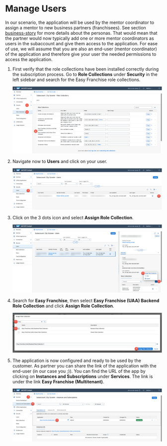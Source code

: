 # Manage Users

In our scenario, the application will be used by the mentor coordinator to assign a mentor to new business partners (franchisees). See section [business-story](/documentation/discover/business-story/README.md#involved-personas) for more details about the personas.
That would mean that the partner would now typically add one or more mentor coordinators as users in the subaccount and give them access to the application. For ease of use, we will assume that you are also an end-user (mentor coordinator) of the application and therefore give your user the needed permissions to access the application. 

1. First verify that the role collections have been installed correctly during the subscription process. Go to **Role Collections** under **Security** in the left sidebar and search for the Easy Franchise role collections.

   ![](images/check-role-collections.png)
2. Navigate now to **Users** and click on your user.

   ![](images/add-role-collection-01.png)
3. Click on the 3 dots icon and select **Assign Role Collection**.

   ![](images/add-role-collection-02.png)
4. Search for **Easy Franchise**, then select **Easy Franchise (UAA) Backend Role Collection** and click **Assign Role Collection**.

   ![](images/add-role-collection-03.png)
5. The application is now configured and ready to be used by the customer. As partner you can share the link of the application with the end-user (in our case you ;)). You can find the URL of the app by clicking on **Instances and Subscriptions** under **Services**. The link is under the link **Easy Franchise (Multitenant)**. 

   ![](images/start-application.png)
